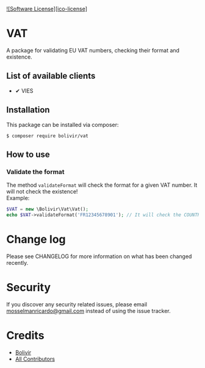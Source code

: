 [![Software License][ico-license]](LICENSE.md)

# VAT  
A package for validating EU VAT numbers, checking their format and existence.
## List of available clients 
- ✔ VIES

## Installation
This package can be installed via composer:
```console
$ composer require bolivir/vat
```

## How to use
### Validate the format
The method `validateFormat` will check the format for a given VAT number. It will not check the existence!  
Example:
```php
$VAT = new \Bolivir\Vat\Vat();
echo $VAT->validateFormat('FR12345678901'); // It will check the COUNTRY + FORMAT AND NOT REAL EXISTENCE!
```

# Change log
Please see CHANGELOG for more information on what has been changed recently.

# Security
If you discover any security related issues, please email mosselmanricardo@gmail.com instead of using the issue tracker.

# Credits
- [Bolivir](https://github.com/bolivir)
- [All Contributors](https://github.com/bolivir/multipay/graphs/contributors)
